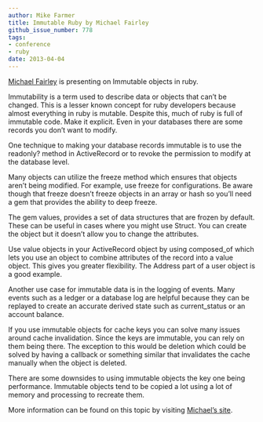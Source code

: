 ```yaml
---
author: Mike Farmer
title: Immutable Ruby by Michael Fairley
github_issue_number: 778
tags:
- conference
- ruby
date: 2013-04-04
---
```


[Michael Fairley](https://twitter.com/michaelfairley) is presenting on Immutable objects in ruby.

Immutability is a term used to describe data or objects that can’t be changed. This is a lesser known concept for ruby developers because almost everything in ruby is mutable. Despite this, much of ruby is full of immutable code. Make it explicit. Even in your databases there are some records you don’t want to modify.

One technique to making your database records immutable is to use the readonly? method in ActiveRecord or to revoke the permission to modify at the database level.

Many objects can utilize the freeze method which ensures that objects aren’t being modified. For example, use freeze for configurations. Be aware though that freeze doesn’t freeze objects in an array or hash so you’ll need a gem that provides the ability to deep freeze.

The gem values, provides a set of data structures that are frozen by default. These can be useful in cases where you might use Struct. You can create the object but it doesn’t allow you to change the attributes.

Use value objects in your ActiveRecord object by using composed_of which lets you use an object to combine attributes of the record into a value object. This gives you greater flexibility. The Address part of a user object is a good example.

Another use case for immutable data is in the logging of events. Many events such as a ledger or a database log are helpful because they can be replayed to create an accurate derived state such as current_status or an account balance.

If you use immutable objects for cache keys you can solve many issues around cache invalidation. Since the keys are immutable, you can rely on them being there. The exception to this would be deletion which could be solved by having a callback or something similar that invalidates the cache manually when the object is deleted.

There are some downsides to using immutable objects the key one being performance. Immutable objects tend to be copied a lot using a lot of memory and processing to recreate them.

More information can be found on this topic by visiting [Michael’s site](https://gist.github.com/michaelfairley/5000989).
